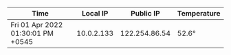 | Time     | Local IP | Public IP | Temperature |
| ----------- | ----------- | ----------- | ----------- |
| Fri 01 Apr 2022 01:30:01 PM +0545      | 10.0.2.133     | 122.254.86.54  | 52.6° |
